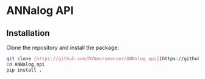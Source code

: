 # ANNalog API

## Installation

Clone the repository and install the package:
```bash
git clone [https://github.com/DVNecromancer/ANNalog_api](https://github.com/DVNecromancer/ANNalog/edit/main/annalog_package).git
cd ANNalog_api
pip install .
